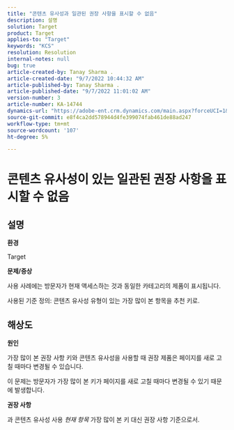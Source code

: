 ```yaml
---
title: "콘텐츠 유사성과 일관된 권장 사항을 표시할 수 없음"
description: 설명
solution: Target
product: Target
applies-to: "Target"
keywords: "KCS"
resolution: Resolution
internal-notes: null
bug: true
article-created-by: Tanay Sharma .
article-created-date: "9/7/2022 10:44:32 AM"
article-published-by: Tanay Sharma .
article-published-date: "9/7/2022 11:01:02 AM"
version-number: 3
article-number: KA-14744
dynamics-url: "https://adobe-ent.crm.dynamics.com/main.aspx?forceUCI=1&pagetype=entityrecord&etn=knowledgearticle&id=d1bc1008-9a2e-ed11-9db1-002248086735"
source-git-commit: e8f4ca2dd578944d4fe399074fab461de88ad247
workflow-type: tm+mt
source-wordcount: '107'
ht-degree: 5%

---
```


# 콘텐츠 유사성이 있는 일관된 권장 사항을 표시할 수 없음

## 설명


<b>환경</b>

Target



<b>문제/증상</b>

사용 사례에는 방문자가 현재 액세스하는 것과 동일한 카테고리의 제품이 표시됩니다.

사용된 기준 정의: 콘텐츠 유사성 유형이 있는 가장 많이 본 항목을 추천 키로.


## 해상도


<b>원인</b>

가장 많이 본 권장 사항 키와 콘텐츠 유사성을 사용할 때 권장 제품은 페이지를 새로 고칠 때마다 변경될 수 있습니다.

이 문제는 방문자가 가장 많이 본 키가 페이지를 새로 고칠 때마다 변경될 수 있기 때문에 발생합니다.



<b>권장 사항</b>

과 콘텐츠 유사성 사용 *현재 항목* 가장 많이 본 키 대신 권장 사항 기준으로서.
